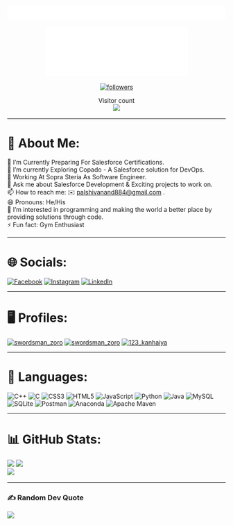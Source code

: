 <p align="center">
  <a href="#"> <img src="resource/welcome.svg"/> </a>
</p>
<p align="center">
  <a href="#"> <img src="resource/shivanand.gif"/></a>
</p>

<p align="center">
  <a href = "https://github.com/Shivanand1999"><img alt="followers" title="Follow me on Github" src="https://img.shields.io/github/followers/Shivanand1999?style=for-the-badge&color=236ad3&labelColor=1155ba&&logo=github&label=Follow"/></a>
</p>
<p align="center"> 
  Visitor count<br>
  <img src="https://profile-counter.glitch.me/Shivanand1999/count.svg" />
</p>

---

# 💫 About Me:
🔭 I’m Currently Preparing For Salesforce Certifications.<br>🌱 I’m currently Exploring Copado - A Salesforce solution for DevOps.<br>🤔 Working At Sopra Steria As Software Engineer.<br>💬 Ask me about Salesforce Development & Exciting projects to work on.<br>📫 How to reach me: :envelope: palshivanand884@gmail.com .<br>😄 Pronouns: He/His<br>👀 I’m interested in programming and making the world a better place by providing solutions through code.<br>⚡ Fun fact: Gym Enthusiast

---

# 🌐 Socials:
[![Facebook](https://img.shields.io/badge/Facebook-%231877F2.svg?logo=Facebook&logoColor=white)](https://facebook.com/shivanand.pal.37) [![Instagram](https://img.shields.io/badge/Instagram-%23E4405F.svg?logo=Instagram&logoColor=white)](https://instagram.com/123_shivanand) [![LinkedIn](https://img.shields.io/badge/LinkedIn-%230077B5.svg?logo=linkedin&logoColor=white)](https://linkedin.com/in/shivanand-pal) 

---

# :desktop_computer: Profiles:
<a href="https://www.codechef.com/users/swordsman_zoro" target="blank"><img align="center" src="https://cdn.jsdelivr.net/npm/simple-icons@3.1.0/icons/codechef.svg" alt="swordsman_zoro" height="30" width="40" /></a>
<a href="https://www.leetcode.com/swordsman_zoro" target="blank"><img align="center" src="https://raw.githubusercontent.com/rahuldkjain/github-profile-readme-generator/master/src/images/icons/Social/leet-code.svg" alt="swordsman_zoro" height="30" width="40" /></a>
<a href="https://auth.geeksforgeeks.org/user/123_kanhaiya" target="blank"><img align="center" src="https://raw.githubusercontent.com/rahuldkjain/github-profile-readme-generator/master/src/images/icons/Social/geeks-for-geeks.svg" alt="123_kanhaiya" height="30" width="40" /></a>
</p>

---

# 🔨 Languages:
![C++](https://img.shields.io/badge/c++-%2300599C.svg?style=flat&logo=c%2B%2B&logoColor=white) ![C](https://img.shields.io/badge/c-%2300599C.svg?style=flat&logo=c&logoColor=white) ![CSS3](https://img.shields.io/badge/css3-%231572B6.svg?style=flat&logo=css3&logoColor=white) ![HTML5](https://img.shields.io/badge/html5-%23E34F26.svg?style=flat&logo=html5&logoColor=white) ![JavaScript](https://img.shields.io/badge/javascript-%23323330.svg?style=flat&logo=javascript&logoColor=%23F7DF1E) ![Python](https://img.shields.io/badge/python-3670A0?style=flat&logo=python&logoColor=ffdd54) ![Java](https://img.shields.io/badge/java-%23ED8B00.svg?style=flat&logo=java&logoColor=white) ![MySQL](https://img.shields.io/badge/mysql-%2300f.svg?style=flat&logo=mysql&logoColor=white) ![SQLite](https://img.shields.io/badge/sqlite-%2307405e.svg?style=flat&logo=sqlite&logoColor=white) ![Postman](https://img.shields.io/badge/Postman-FF6C37?style=flat&logo=postman&logoColor=white) ![Anaconda](https://img.shields.io/badge/Anaconda-%2344A833.svg?style=flat&logo=anaconda&logoColor=white) ![Apache Maven](https://img.shields.io/badge/Apache%20Maven-C71A36?style=flat&logo=Apache%20Maven&logoColor=white)

---

# 📊 GitHub Stats:
![](https://github-readme-stats.vercel.app/api?username=Shivanand1999&theme=vue-dark&hide_border=false&include_all_commits=true&count_private=true) ![](https://github-readme-streak-stats.herokuapp.com/?user=Shivanand1999&theme=vue-dark&hide_border=false)<br/>
![](https://github-readme-stats.vercel.app/api/top-langs/?username=Shivanand1999&theme=vue-dark&hide_border=false&include_all_commits=true&count_private=true&layout=compact)

---

### ✍️ Random Dev Quote
![](https://quotes-github-readme.vercel.app/api?type=horizontal&theme=radical)
